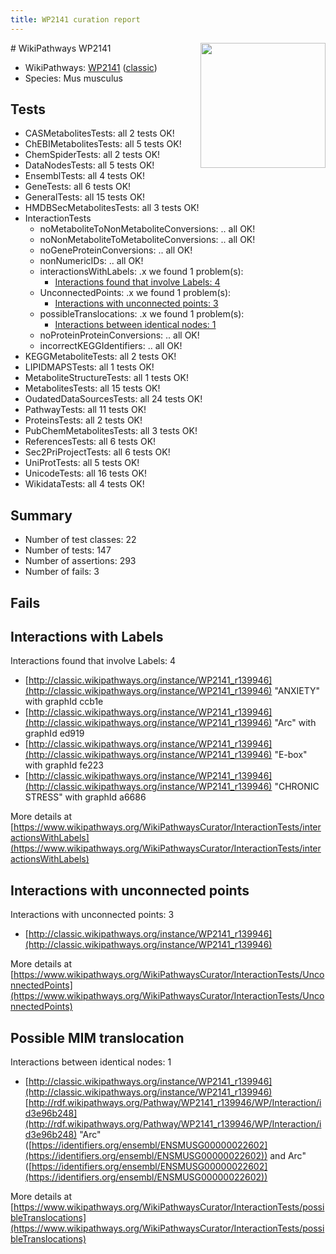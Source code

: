 ```yaml
---
title: WP2141 curation report
---
```


<img style="float: right; width: 200px" src="https://upload.wikimedia.org/wikipedia/commons/thumb/8/83/Wplogo_with_text_500.png/640px-Wplogo_with_text_500.png" />
# WikiPathways WP2141

* WikiPathways: [WP2141](https://wikipathways.org/pathways/WP2141) ([classic](https://classic.wikipathways.org/instance/WP2141))
* Species: Mus musculus
## Tests
* CASMetabolitesTests: all 2 tests OK!
* ChEBIMetabolitesTests: all 5 tests OK!
* ChemSpiderTests: all 2 tests OK!
* DataNodesTests: all 5 tests OK!
* EnsemblTests: all 4 tests OK!
* GeneTests: all 6 tests OK!
* GeneralTests: all 15 tests OK!
* HMDBSecMetabolitesTests: all 3 tests OK!
* InteractionTests
    * noMetaboliteToNonMetaboliteConversions: .. all OK!
    * noNonMetaboliteToMetaboliteConversions: .. all OK!
    * noGeneProteinConversions: .. all OK!
    * nonNumericIDs: .. all OK!
    * interactionsWithLabels: .x we found 1 problem(s):
        * [Interactions found that involve Labels: 4](#630d267b)
    * UnconnectedPoints: .x we found 1 problem(s):
        * [Interactions with unconnected points: 3](#35a61adb)
    * possibleTranslocations: .x we found 1 problem(s):
        * [Interactions between identical nodes: 1](#1c118206)
    * noProteinProteinConversions: .. all OK!
    * incorrectKEGGIdentifiers: .. all OK!
* KEGGMetaboliteTests: all 2 tests OK!
* LIPIDMAPSTests: all 1 tests OK!
* MetaboliteStructureTests: all 1 tests OK!
* MetabolitesTests: all 15 tests OK!
* OudatedDataSourcesTests: all 24 tests OK!
* PathwayTests: all 11 tests OK!
* ProteinsTests: all 2 tests OK!
* PubChemMetabolitesTests: all 3 tests OK!
* ReferencesTests: all 6 tests OK!
* Sec2PriProjectTests: all 6 tests OK!
* UniProtTests: all 5 tests OK!
* UnicodeTests: all 16 tests OK!
* WikidataTests: all 4 tests OK!


## Summary

* Number of test classes: 22
* Number of tests: 147
* Number of assertions: 293
* Number of fails: 3

## Fails

<a name="630d267b" />

## Interactions with Labels

Interactions found that involve Labels: 4

* [http://classic.wikipathways.org/instance/WP2141_r139946](http://classic.wikipathways.org/instance/WP2141_r139946) "ANXIETY" with graphId ccb1e
* [http://classic.wikipathways.org/instance/WP2141_r139946](http://classic.wikipathways.org/instance/WP2141_r139946) "Arc" with graphId ed919
* [http://classic.wikipathways.org/instance/WP2141_r139946](http://classic.wikipathways.org/instance/WP2141_r139946) "E-box" with graphId fe223
* [http://classic.wikipathways.org/instance/WP2141_r139946](http://classic.wikipathways.org/instance/WP2141_r139946) "CHRONIC
STRESS" with graphId a6686


More details at [https://www.wikipathways.org/WikiPathwaysCurator/InteractionTests/interactionsWithLabels](https://www.wikipathways.org/WikiPathwaysCurator/InteractionTests/interactionsWithLabels)

<a name="35a61adb" />

## Interactions with unconnected points

Interactions with unconnected points: 3

* [http://classic.wikipathways.org/instance/WP2141_r139946](http://classic.wikipathways.org/instance/WP2141_r139946)


More details at [https://www.wikipathways.org/WikiPathwaysCurator/InteractionTests/UnconnectedPoints](https://www.wikipathways.org/WikiPathwaysCurator/InteractionTests/UnconnectedPoints)

<a name="1c118206" />

## Possible MIM translocation

Interactions between identical nodes: 1

* [http://classic.wikipathways.org/instance/WP2141_r139946](http://classic.wikipathways.org/instance/WP2141_r139946) [http://rdf.wikipathways.org/Pathway/WP2141_r139946/WP/Interaction/id3e96b248](http://rdf.wikipathways.org/Pathway/WP2141_r139946/WP/Interaction/id3e96b248) "Arc" ([https://identifiers.org/ensembl/ENSMUSG00000022602](https://identifiers.org/ensembl/ENSMUSG00000022602)) and 
Arc" ([https://identifiers.org/ensembl/ENSMUSG00000022602](https://identifiers.org/ensembl/ENSMUSG00000022602))


More details at [https://www.wikipathways.org/WikiPathwaysCurator/InteractionTests/possibleTranslocations](https://www.wikipathways.org/WikiPathwaysCurator/InteractionTests/possibleTranslocations)

